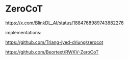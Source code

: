 # ZeroCoT
https://x.com/BlinkDL_AI/status/1884768989743882276

implementations:

https://github.com/Triang-jyed-driung/zerocot

https://github.com/Beortext/RWKV-ZeroCoT
